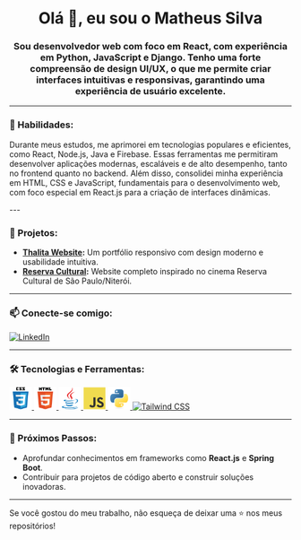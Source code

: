 <h1 align="center">Olá 👋, eu sou o Matheus Silva</h1>
<h3 align="center">Sou desenvolvedor web com foco em React, com experiência em Python, JavaScript e Django. Tenho uma forte compreensão de design UI/UX, o que me permite criar interfaces intuitivas e responsivas, garantindo uma experiência de usuário excelente.</h3>

---

### 🌟 Habilidades:
<p>Durante meus estudos, me aprimorei em tecnologias populares e eficientes, como React, Node.js, Java e Firebase. Essas ferramentas me permitiram desenvolver aplicações modernas, escaláveis e de alto desempenho, tanto no frontend quanto no backend. Além disso, consolidei minha experiência em HTML, CSS e JavaScript, fundamentais para o desenvolvimento web, com foco especial em React.js para a criação de interfaces dinâmicas.</p>
---

### 🚀 Projetos:
- **[Thalita Website](https://thalitacilene.netlify.app/):** Um portfólio responsivo com design moderno e usabilidade intuitiva.
- **[Reserva Cultural](https://cinemareservacultural.netlify.app/):** Website completo inspirado no cinema Reserva Cultural de São Paulo/Niterói.

---

### 📫 Conecte-se comigo:
<p align="left">
<a href="https://www.linkedin.com/in/matheus-ribeiro-465861231/" target="_blank">
  <img align="center" src="https://raw.githubusercontent.com/rahuldkjain/github-profile-readme-generator/master/src/images/icons/Social/linked-in-alt.svg" alt="LinkedIn" height="30" width="40" />
</a>
</p>

---

### 🛠️ Tecnologias e Ferramentas:
<p align="left">
  <a href="https://www.w3schools.com/css/" target="_blank" rel="noreferrer">
    <img src="https://raw.githubusercontent.com/devicons/devicon/master/icons/css3/css3-original-wordmark.svg" alt="CSS3" width="40" height="40"/>
  </a>
  <a href="https://www.w3.org/html/" target="_blank" rel="noreferrer">
    <img src="https://raw.githubusercontent.com/devicons/devicon/master/icons/html5/html5-original-wordmark.svg" alt="HTML5" width="40" height="40"/>
  </a>
  <a href="https://www.java.com" target="_blank" rel="noreferrer">
    <img src="https://raw.githubusercontent.com/devicons/devicon/master/icons/java/java-original.svg" alt="Java" width="40" height="40"/>
  </a>
  <a href="https://developer.mozilla.org/en-US/docs/Web/JavaScript" target="_blank" rel="noreferrer">
    <img src="https://raw.githubusercontent.com/devicons/devicon/master/icons/javascript/javascript-original.svg" alt="JavaScript" width="40" height="40"/>
  </a>
  <a href="https://www.python.org" target="_blank" rel="noreferrer">
    <img src="https://raw.githubusercontent.com/devicons/devicon/master/icons/python/python-original.svg" alt="Python" width="40" height="40"/>
  </a>
  <a href="https://tailwindcss.com/" target="_blank" rel="noreferrer">
    <img src="https://www.vectorlogo.zone/logos/tailwindcss/tailwindcss-icon.svg" alt="Tailwind CSS" width="40" height="40"/>
  </a>
</p>

---

### 🌱 Próximos Passos:
- Aprofundar conhecimentos em frameworks como **React.js** e **Spring Boot**.
- Contribuir para projetos de código aberto e construir soluções inovadoras.

---

Se você gostou do meu trabalho, não esqueça de deixar uma ⭐ nos meus repositórios!
